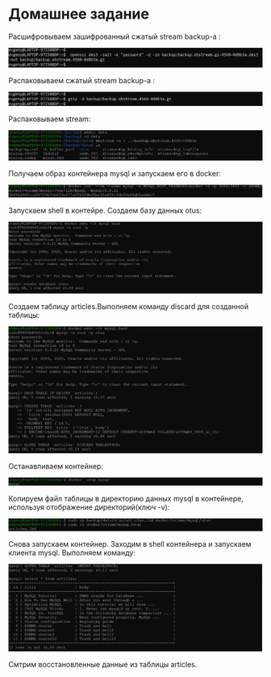 # Домашнее задание

Расшифровываем зашифрованный сжатый stream backup-а  :

![Image of PS](https://github.com/nesteg/otus_db/blob/master/Backup/images/openssl.png)

Распаковываем сжатый stream backup-а :

![Image of PS](https://github.com/nesteg/otus_db/blob/master/Backup/images/gzip.png)

Распаковываем stream:

![Image of PS](https://github.com/nesteg/otus_db/blob/master/Backup/images/xbstream.png)

Получаем  образ контейнера  mysql и запускаем его в docker:

![Image of PS](https://github.com/nesteg/otus_db/blob/master/Backup/images/docker_run_mysql.png)

Запускаем shell в контейре. Создаем базу данных otus:

![Image of PS](https://github.com/nesteg/otus_db/blob/master/Backup/images/create_db_otus.png)

Создаем таблицу articles.Выполняем команду discard для созданной таблицы:
 
![Image of PS](https://github.com/nesteg/otus_db/blob/master/Backup/images/create_db_table.png)

Останавливаем контейнер:
 
![Image of PS](https://github.com/nesteg/otus_db/blob/master/Backup/images/docker_stop_mysql.png)

Копируем файл таблицы в директорию данных mysql в контейнере, используя отображение директорий(ключ -v):

![Image of PS](https://github.com/nesteg/otus_db/blob/master/Backup/images/copy_table.png)

Снова запускаем контейнер.
Заходим в shell контейнера и запускаем клиента mysql.
Выполняем  команду: 

![Image of PS](https://github.com/nesteg/otus_db/blob/master/Backup/images/table_import.png) 

Смтрим восстановленные данные из таблицы articles.

























